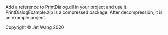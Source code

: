 Add a reference to PrintDialog.dll in your project and use it.
PrintDialogExample.zip is a compressed package. After decompression, it is an example project.

Copyright © Jet Wang 2020
